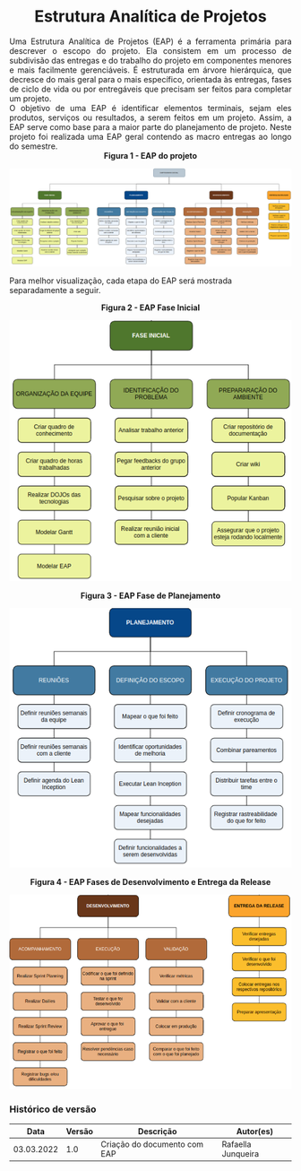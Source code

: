 # <center>Estrutura Analítica de Projetos
<div align="justify"> 
Uma Estrutura Analítica de Projetos (EAP) é a ferramenta primária para descrever o escopo do projeto. Ela consistem em um processo de subdivisão das entregas e do trabalho do projeto em componentes menores e mais facilmente gerenciáveis. É estruturada em árvore hierárquica, que decresce do mais geral para o mais específico, orientada às entregas, fases de ciclo de vida ou por entregáveis que precisam ser feitos para completar um projeto.
<br>
O objetivo de uma EAP é identificar elementos terminais, sejam eles produtos, serviços ou resultados, a serem feitos em um projeto. Assim, a EAP serve como base para a maior parte do planejamento de projeto. Neste projeto foi realizada uma EAP geral contendo as macro entregas ao longo do semestre.
</div>

<figcaption><center>
    <b>Figura 1 - EAP do projeto</b>
</figcaption>

[<div align="center"><img width="auto" height="auto" src="../img/organizacao/eapGeral.png"/></div>](../../img/organizacao/eapGeral.png)

<p>
Para melhor visualização, cada etapa do EAP será mostrada separadamente a seguir.
</p>

<figcaption><center>
    <b>Figura 2 - EAP Fase Inicial</b>
</figcaption>

[<div align="center"><img width="auto" height="auto" src="../img/organizacao/eapFaseInicial.png"/></div>](../../img/organizacao/eapFaseInicial.png)

<figcaption><center>
    <b>Figura 3 - EAP Fase de Planejamento</b>
</figcaption>

[<div align="center"><img width="auto" height="auto" src="../img/organizacao/eapPlanejamento.png"/></div>](../../img/organizacao/eapPlanejamento.png)

<figcaption><center>
    <b>Figura 4 - EAP Fases de Desenvolvimento e Entrega da Release</b>
</figcaption>

[<div align="center"><img width="auto" height="auto" src="../img/organizacao/eapDev.png"/></div>](../../img/organizacao/eapDev.png)


### Histórico de versão

|Data | Versão | Descrição | Autor(es)
| -- | -- | -- | -- |
| 03.03.2022 | 1.0 | Criação do documento com EAP | Rafaella Junqueira |
